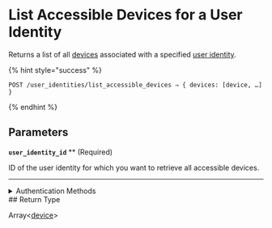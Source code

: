 # List Accessible Devices for a User Identity

Returns a list of all [devices](../../core-concepts/devices/README.md) associated with a specified [user identity](https://docs.seam.co/latest/capability-guides/mobile-access-in-development/managing-mobile-app-user-accounts-with-user-identities#what-is-a-user-identity).

{% hint style="success" %}
```
POST /user_identities/list_accessible_devices ⇒ { devices: [device, …] }
```
{% endhint %}

## Parameters

**`user_identity_id`** **
 (Required)

ID of the user identity for which you want to retrieve all accessible devices.

---


<details>

<summary>Authentication Methods</summary>

- API key
- Personal access token
  <br>Must also include the `seam-workspace` header in the request.
</details>
## Return Type

Array<[device](./)>
